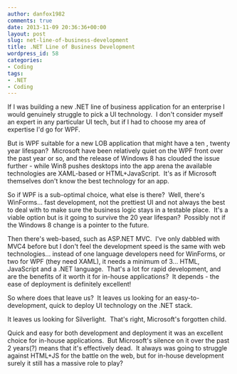 ```yaml
---
author: danfox1982
comments: true
date: 2013-11-09 20:36:36+00:00
layout: post
slug: net-line-of-business-development
title: .NET Line of Business Development
wordpress_id: 58
categories:
- Coding
tags:
- .NET
- Coding
---
```


If I was building a new .NET line of business application for an enterprise I would genuinely struggle to pick a UI technology.  I don't consider myself an expert in any particular UI tech, but if I had to choose my area of expertise I'd go for WPF.

But is WPF suitable for a new LOB application that might have a ten , twenty year lifespan?  Microsoft have been relatively quiet on the WPF front over the past year or so, and the release of Windows 8 has clouded the issue further - while Win8 pushes desktops into the app arena the available technologies are XAML-based or HTML+JavaScript.  It's as if Microsoft themselves don't know the best technology for an app.

So if WPF is a sub-optimal choice, what else is there?  Well, there's WinForms... fast development, not the prettiest UI and not always the best to deal with to make sure the business logic stays in a testable place.  It's a viable option but is it going to survive the 20 year lifespan?  Possibly not if the Windows 8 change is a pointer to the future.

Then there's web-based, such as ASP.NET MVC.  I've only dabbled with MVC4 before but I don't feel the development speed is the same with web technologies... instead of one language developers need for WinForms, or two for WPF (they need XAML), it needs a minimum of 3... HTML, JavaScript and a .NET language.  That's a lot for rapid development, and are the benefits of it worth it for in-house applications?  It depends - the ease of deployment is definitely excellent!

So where does that leave us?  It leaves us looking for an easy-to-development, quick to deploy UI technology on the .NET stack.

It leaves us looking for Silverlight.  That's right, Microsoft's forgotten child.

Quick and easy for both development and deployment it was an excellent choice for in-house applications.  But Microsoft's silence on it over the past 2 years(?) means that it's effectively dead.  It always was going to struggle against HTML+JS for the battle on the web, but for in-house development surely it still has a massive role to play?
